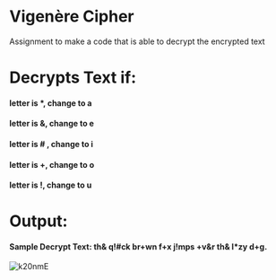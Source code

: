 # Vigenère Cipher

Assignment to make a code that is able to decrypt the encrypted text

# Decrypts Text if:
 #### letter is *, change to a
 #### letter is &, change to e
 #### letter is # , change to i
 #### letter is +, change to o
 #### letter is !, change to u

# Output:
 #### Sample Decrypt Text: th& q!#ck br+wn f+x j!mps +v&r th& l*zy d+g.
![k20nmE](https://user-images.githubusercontent.com/129578499/232232454-0657cdfc-53bf-45ea-ae7d-ef6523f77ca7.gif)


